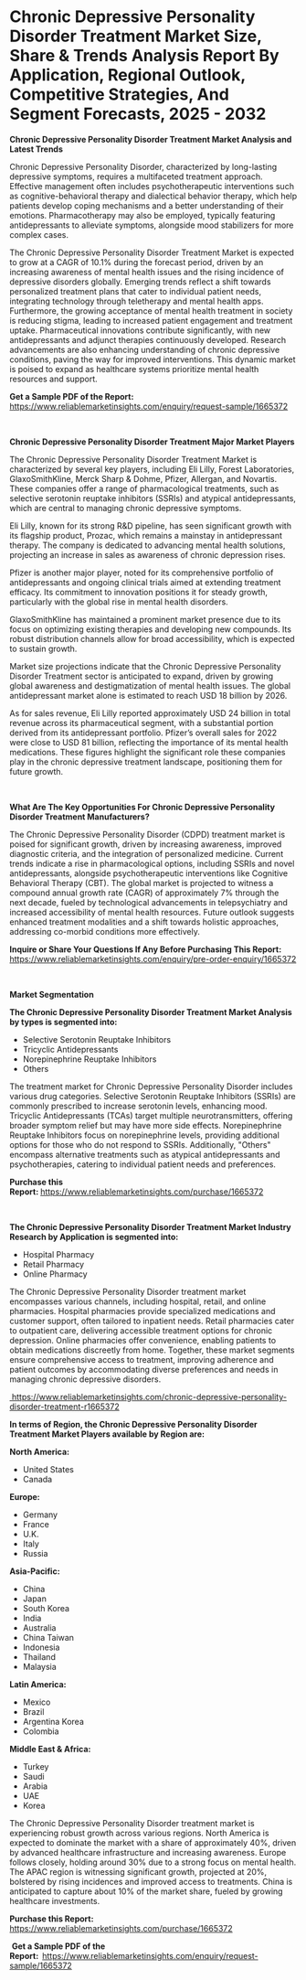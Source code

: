 <p><h1>Chronic Depressive Personality Disorder Treatment Market Size, Share & Trends Analysis Report By Application, Regional Outlook, Competitive Strategies, And Segment Forecasts, 2025 - 2032</h1></p><p><strong>Chronic Depressive Personality Disorder Treatment Market Analysis and Latest Trends</strong></p>
<p><p>Chronic Depressive Personality Disorder, characterized by long-lasting depressive symptoms, requires a multifaceted treatment approach. Effective management often includes psychotherapeutic interventions such as cognitive-behavioral therapy and dialectical behavior therapy, which help patients develop coping mechanisms and a better understanding of their emotions. Pharmacotherapy may also be employed, typically featuring antidepressants to alleviate symptoms, alongside mood stabilizers for more complex cases. </p><p>The Chronic Depressive Personality Disorder Treatment Market is expected to grow at a CAGR of 10.1% during the forecast period, driven by an increasing awareness of mental health issues and the rising incidence of depressive disorders globally. Emerging trends reflect a shift towards personalized treatment plans that cater to individual patient needs, integrating technology through teletherapy and mental health apps. Furthermore, the growing acceptance of mental health treatment in society is reducing stigma, leading to increased patient engagement and treatment uptake. Pharmaceutical innovations contribute significantly, with new antidepressants and adjunct therapies continuously developed. Research advancements are also enhancing understanding of chronic depressive conditions, paving the way for improved interventions. This dynamic market is poised to expand as healthcare systems prioritize mental health resources and support.</p></p>
<p><strong>Get a Sample PDF of the Report:&nbsp;</strong> <a href="https://www.reliablemarketinsights.com/enquiry/request-sample/1665372?utm_campaign=2246&utm_medium=2&utm_source=Github&utm_content=ia&utm_term=19042025&utm_id=chronic-depressive-personality-disorder-treatment">https://www.reliablemarketinsights.com/enquiry/request-sample/1665372</a></p>
<p>&nbsp;</p>
<p><strong>Chronic Depressive Personality Disorder Treatment Major Market Players</strong></p>
<p><p>The Chronic Depressive Personality Disorder Treatment Market is characterized by several key players, including Eli Lilly, Forest Laboratories, GlaxoSmithKline, Merck Sharp & Dohme, Pfizer, Allergan, and Novartis. These companies offer a range of pharmacological treatments, such as selective serotonin reuptake inhibitors (SSRIs) and atypical antidepressants, which are central to managing chronic depressive symptoms.</p><p>Eli Lilly, known for its strong R&D pipeline, has seen significant growth with its flagship product, Prozac, which remains a mainstay in antidepressant therapy. The company is dedicated to advancing mental health solutions, projecting an increase in sales as awareness of chronic depression rises.</p><p>Pfizer is another major player, noted for its comprehensive portfolio of antidepressants and ongoing clinical trials aimed at extending treatment efficacy. Its commitment to innovation positions it for steady growth, particularly with the global rise in mental health disorders.</p><p>GlaxoSmithKline has maintained a prominent market presence due to its focus on optimizing existing therapies and developing new compounds. Its robust distribution channels allow for broad accessibility, which is expected to sustain growth.</p><p>Market size projections indicate that the Chronic Depressive Personality Disorder Treatment sector is anticipated to expand, driven by growing global awareness and destigmatization of mental health issues. The global antidepressant market alone is estimated to reach USD 18 billion by 2026.</p><p>As for sales revenue, Eli Lilly reported approximately USD 24 billion in total revenue across its pharmaceutical segment, with a substantial portion derived from its antidepressant portfolio. Pfizer’s overall sales for 2022 were close to USD 81 billion, reflecting the importance of its mental health medications. These figures highlight the significant role these companies play in the chronic depressive treatment landscape, positioning them for future growth.</p></p>
<p>&nbsp;</p>
<p><strong>What Are The Key Opportunities For Chronic Depressive Personality Disorder Treatment Manufacturers?</strong></p>
<p><p>The Chronic Depressive Personality Disorder (CDPD) treatment market is poised for significant growth, driven by increasing awareness, improved diagnostic criteria, and the integration of personalized medicine. Current trends indicate a rise in pharmacological options, including SSRIs and novel antidepressants, alongside psychotherapeutic interventions like Cognitive Behavioral Therapy (CBT). The global market is projected to witness a compound annual growth rate (CAGR) of approximately 7% through the next decade, fueled by technological advancements in telepsychiatry and increased accessibility of mental health resources. Future outlook suggests enhanced treatment modalities and a shift towards holistic approaches, addressing co-morbid conditions more effectively.</p></p>
<p><strong>Inquire or Share Your Questions If Any Before Purchasing This Report:</strong> <a href="https://www.reliablemarketinsights.com/enquiry/pre-order-enquiry/1665372?utm_campaign=2246&utm_medium=2&utm_source=Github&utm_content=ia&utm_term=19042025&utm_id=chronic-depressive-personality-disorder-treatment">https://www.reliablemarketinsights.com/enquiry/pre-order-enquiry/1665372</a></p>
<p>&nbsp;</p>
<p><strong>Market Segmentation</strong></p>
<p><strong>The Chronic Depressive Personality Disorder Treatment Market Analysis by types is segmented into:</strong></p>
<p><ul><li>Selective Serotonin Reuptake Inhibitors</li><li>Tricyclic Antidepressants</li><li>Norepinephrine Reuptake Inhibitors</li><li>Others</li></ul></p>
<p><p>The treatment market for Chronic Depressive Personality Disorder includes various drug categories. Selective Serotonin Reuptake Inhibitors (SSRIs) are commonly prescribed to increase serotonin levels, enhancing mood. Tricyclic Antidepressants (TCAs) target multiple neurotransmitters, offering broader symptom relief but may have more side effects. Norepinephrine Reuptake Inhibitors focus on norepinephrine levels, providing additional options for those who do not respond to SSRIs. Additionally, "Others" encompass alternative treatments such as atypical antidepressants and psychotherapies, catering to individual patient needs and preferences.</p></p>
<p><strong>Purchase this Report:&nbsp;</strong><a href="https://www.reliablemarketinsights.com/purchase/1665372?utm_campaign=2246&utm_medium=2&utm_source=Github&utm_content=ia&utm_term=19042025&utm_id=chronic-depressive-personality-disorder-treatment">https://www.reliablemarketinsights.com/purchase/1665372</a></p>
<p>&nbsp;</p>
<p><strong>The Chronic Depressive Personality Disorder Treatment Market Industry Research by Application is segmented into:</strong></p>
<p><ul><li>Hospital Pharmacy</li><li>Retail Pharmacy</li><li>Online Pharmacy</li></ul></p>
<p><p>The Chronic Depressive Personality Disorder treatment market encompasses various channels, including hospital, retail, and online pharmacies. Hospital pharmacies provide specialized medications and customer support, often tailored to inpatient needs. Retail pharmacies cater to outpatient care, delivering accessible treatment options for chronic depression. Online pharmacies offer convenience, enabling patients to obtain medications discreetly from home. Together, these market segments ensure comprehensive access to treatment, improving adherence and patient outcomes by accommodating diverse preferences and needs in managing chronic depressive disorders.</p></p>
<p><a href="https://www.reliablemarketinsights.com/chronic-depressive-personality-disorder-treatment-r1665372?utm_campaign=2246&utm_medium=2&utm_source=Github&utm_content=ia&utm_term=19042025&utm_id=chronic-depressive-personality-disorder-treatment">&nbsp;https://www.reliablemarketinsights.com/chronic-depressive-personality-disorder-treatment-r1665372</a></p>
<p><strong>In terms of Region, the Chronic Depressive Personality Disorder Treatment Market Players available by Region are:</strong></p>
<p>
    <p> <strong> North America: </strong>
        <ul>
            <li>United States</li>
            <li>Canada</li>
        </ul>
        </p> 
    <p> <strong> Europe: </strong>
        <ul>
            <li>Germany</li>
            <li>France</li>
            <li>U.K.</li>
            <li>Italy</li>
            <li>Russia</li>
        </ul>
        </p> 
    <p> <strong> Asia-Pacific: </strong>
        <ul>
            <li>China</li>
            <li>Japan</li>
            <li>South Korea</li>
            <li>India</li>
            <li>Australia</li>
            <li>China Taiwan</li>
            <li>Indonesia</li>
            <li>Thailand</li>
            <li>Malaysia</li>
        </ul>
        </p> 
    <p> <strong> Latin America: </strong>
        <ul>
            <li>Mexico</li>
            <li>Brazil</li>
            <li>Argentina Korea</li>
            <li>Colombia</li>
        </ul>
        </p> 
    <p> <strong> Middle East & Africa: </strong>
        <ul>
            <li>Turkey</li>
            <li>Saudi</li>
            <li>Arabia</li>
            <li>UAE</li>
            <li>Korea</li>
        </ul>
    </p>
    </p>
<p><p>The Chronic Depressive Personality Disorder treatment market is experiencing robust growth across various regions. North America is expected to dominate the market with a share of approximately 40%, driven by advanced healthcare infrastructure and increasing awareness. Europe follows closely, holding around 30% due to a strong focus on mental health. The APAC region is witnessing significant growth, projected at 20%, bolstered by rising incidences and improved access to treatments. China is anticipated to capture about 10% of the market share, fueled by growing healthcare investments.</p></p>
<p><strong>Purchase this Report: </strong><a href="https://www.reliablemarketinsights.com/purchase/1665372?utm_campaign=2246&utm_medium=2&utm_source=Github&utm_content=ia&utm_term=19042025&utm_id=chronic-depressive-personality-disorder-treatment">https://www.reliablemarketinsights.com/purchase/1665372</a></p>
<p>&nbsp;<strong>Get a Sample PDF of the Report:&nbsp;&nbsp;</strong><a href="https://www.reliablemarketinsights.com/enquiry/request-sample/1665372?utm_campaign=2246&utm_medium=2&utm_source=Github&utm_content=ia&utm_term=19042025&utm_id=chronic-depressive-personality-disorder-treatment">https://www.reliablemarketinsights.com/enquiry/request-sample/1665372</a></p>
<p><strong></strong></p>
<p><p></p><p></p><p></p></p>